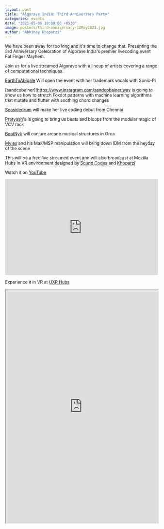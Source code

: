 ```yaml
---
layout: post
title: "Algorave India: Third Anniversary Party"
categories: events
date: "2021-05-06 10:00:00 +0530"
image: posters/third-anniversary-12May2021.jpg
author: "Abhinay Khoparzi"
---
```


We have been away for too long and it's time to change that. Presenting the 3rd Anniversary Celebration of Algorave India's premier livecoding event Fat Finger Mayhem.

Join us for a live streamed Algorave with a lineup of artists covering a range of computational techniques.

[EarthToAbigale](https://www.instagram.com/mynah_m) Will open the event with her trademark vocals with Sonic-Pi

[sandcobainer](https://www.instagram.com/sandcobainer.wav is going to show us how to stretch Foxdot patterns with machine learning algorithms that mutate and flutter with soothing chord changes

[Seasidedrum](https://www.instagram.com/meerasundr) will make her live coding debut from Chennai

[Pratyush](https://www.instagram.com/prtyshrmn)'s is going to bring us beats and bloops from the modular magic of VCV rack

[BeatNyk](https://www.instagram.com/beatnyk) will conjure arcane musical structures in Orca

[Myles](https://www.instagram.com/aaronmylespereira) and his Max/MSP manipulation will bring down IDM from the heyday of the scene

This will be a free live streamed event and will also broadcast at Mozilla Hubs in VR environment designed by [Sound.Codes](https://instagram.com/sound.codes) and [Khoparzi](https://instagram.com/khoparzi)

Watch it on [YouTube](http://youtube.com/eulerroom)

<iframe width="100%" height="315" src="https://www.youtube.com/embed/RkyYrmxiczQ" frameborder="0" allow="accelerometer; autoplay; encrypted-media; gyroscope; picture-in-picture" allowfullscreen></iframe>

Experience it in VR at [UXR Hubs](https://hubs.mozilla.com/QhEUcmn/excited-crazy-gathering)

<iframe src="https://hubs.mozilla.com/QhEUcmn/excited-crazy-gathering/?embed_token=18948b55e97ba47e2877f3cd91d75b1d" style="width: 100%; height: 768px;" allow="microphone; camera; vr; speaker;"></iframe>
